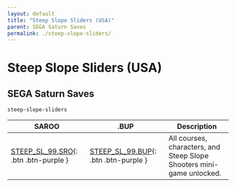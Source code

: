 ```yaml
---
layout: default
title: "Steep Slope Sliders (USA)"
parent: SEGA Saturn Saves
permalink: ./steep-slope-sliders/
---
```

# Steep Slope Sliders (USA)

## SEGA Saturn Saves

`steep-slope-sliders`

| SAROO | .BUP | Description |
|------|----------|-------------|
| [STEEP_SL_99.SRO](STEEP_SL_99.SRO){: .btn .btn-purple } | [STEEP_SL_99.BUP](STEEP_SL_99.BUP){: .btn .btn-purple } | All courses, characters, and Steep Slope Shooters mini-game unlocked. |
